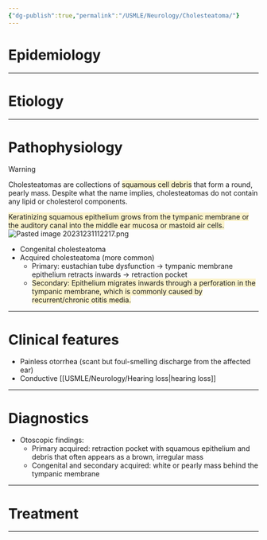 ```yaml
---
{"dg-publish":true,"permalink":"/USMLE/Neurology/Cholesteatoma/"}
---
```


# Epidemiology


---
# Etiology


---
# Pathophysiology
>[!warning] 
>Cholesteatomas are collections of <span style="background:rgba(240, 200, 0, 0.2)">squamous cell debris</span> that form a round, pearly mass. Despite what the name implies, cholesteatomas do not contain any lipid or cholesterol components.

<span style="background:rgba(240, 200, 0, 0.2)">Keratinizing squamous epithelium grows from the tympanic membrane or the auditory canal into the middle ear mucosa or mastoid air cells.</span>![Pasted image 20231231112217.png](/img/user/appendix/Pasted%20image%2020231231112217.png)
- Congenital cholesteatoma
- Acquired cholesteatoma (more common)
	- Primary: eustachian tube dysfunction → tympanic membrane epithelium retracts inwards → retraction pocket
	- <span style="background:rgba(240, 200, 0, 0.2)">Secondary: Epithelium migrates inwards through a perforation in the tympanic membrane, which is commonly caused by recurrent/chronic otitis media.</span>

---
# Clinical features
- Painless otorrhea (scant but foul-smelling discharge from the affected ear)
- Conductive [[USMLE/Neurology/Hearing loss\|hearing loss]]

---
# Diagnostics
- Otoscopic findings:
	- Primary acquired: retraction pocket with squamous epithelium and debris that often appears as a brown, irregular mass
	- Congenital and secondary acquired: white or pearly mass behind the tympanic membrane

---
# Treatment


---

